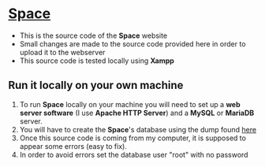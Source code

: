 # [Space](http://www.tspace.ml)
- This is the source code of the **Space** website
- Small changes are made to the source code provided here in order to upload it to the webserver
- This source code is tested locally using **Xampp**

## Run it locally on your own machine
1. To run **Space** locally on your machine you will need to set up a **web server software** (I use **Apache HTTP Server**) and a **MySQL** or **MariaDB** server.
2. You will have to create the **Space**'s database using the dump found <a target="_blank" href="https://github.com/Tchial0/Space/tree/main/mysql">here</a>
3. Once this source code is coming from my computer, it is supposed to appear some errors (easy to fix).
4. In order to avoid errors set the database user "root" with no password 
